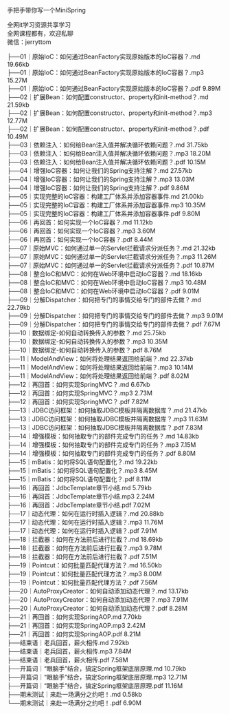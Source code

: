 手把手带你写一个MiniSpring

全网it学习资源共享学习<br>全网课程都有，欢迎私聊<br>微信：jerryttom<br>

├──01｜原始IoC：如何通过BeanFactory实现原始版本的IoC容器？.md 19.66kb<br> ├──01｜原始IoC：如何通过BeanFactory实现原始版本的IoC容器？.mp3 15.27M<br> ├──01｜原始IoC：如何通过BeanFactory实现原始版本的IoC容器？.pdf 9.89M<br> ├──02｜扩展Bean：如何配置constructor、property和init-method？.md 21.59kb<br> ├──02｜扩展Bean：如何配置constructor、property和init-method？.mp3 12.77M<br> ├──02｜扩展Bean：如何配置constructor、property和init-method？.pdf 10.49M<br> ├──03｜依赖注入：如何给Bean注入值并解决循环依赖问题？.md 31.75kb<br> ├──03｜依赖注入：如何给Bean注入值并解决循环依赖问题？.mp3 18.20M<br> ├──03｜依赖注入：如何给Bean注入值并解决循环依赖问题？.pdf 10.15M<br> ├──04｜增强IoC容器：如何让我们的Spring支持注解？.md 27.57kb<br> ├──04｜增强IoC容器：如何让我们的Spring支持注解？.mp3 13.03M<br> ├──04｜增强IoC容器：如何让我们的Spring支持注解？.pdf 9.86M<br> ├──05｜实现完整的IoC容器：构建工厂体系并添加容器事件.md 21.00kb<br> ├──05｜实现完整的IoC容器：构建工厂体系并添加容器事件.mp3 10.35M<br> ├──05｜实现完整的IoC容器：构建工厂体系并添加容器事件.pdf 9.80M<br> ├──06｜再回首：如何实现一个IoC容器？.md 11.12kb<br> ├──06｜再回首：如何实现一个IoC容器？.mp3 3.60M<br> ├──06｜再回首：如何实现一个IoC容器？.pdf 8.44M<br> ├──07｜原始MVC：如何通过单一的Servlet拦截请求分派任务？.md 21.32kb<br> ├──07｜原始MVC：如何通过单一的Servlet拦截请求分派任务？.mp3 11.26M<br> ├──07｜原始MVC：如何通过单一的Servlet拦截请求分派任务？.pdf 10.87M<br> ├──08｜整合IoC和MVC：如何在Web环境中启动IoC容器？.md 18.16kb<br> ├──08｜整合IoC和MVC：如何在Web环境中启动IoC容器？.mp3 10.48M<br> ├──08｜整合IoC和MVC：如何在Web环境中启动IoC容器？.pdf 9.01M<br> ├──09｜分解Dispatcher：如何把专门的事情交给专门的部件去做？.md 22.79kb<br> ├──09｜分解Dispatcher：如何把专门的事情交给专门的部件去做？.mp3 9.01M<br> ├──09｜分解Dispatcher：如何把专门的事情交给专门的部件去做？.pdf 7.67M<br> ├──10｜数据绑定-如何自动转换传入的参数？.md 25.75kb<br> ├──10｜数据绑定-如何自动转换传入的参数？.mp3 10.35M<br> ├──10｜数据绑定-如何自动转换传入的参数？.pdf 8.76M<br> ├──11｜ModelAndView：如何将处理结果返回给前端？.md 22.37kb<br> ├──11｜ModelAndView：如何将处理结果返回给前端？.mp3 10.14M<br> ├──11｜ModelAndView：如何将处理结果返回给前端？.pdf 8.02M<br> ├──12｜再回首：如何实现SpringMVC？.md 6.67kb<br> ├──12｜再回首：如何实现SpringMVC？.mp3 2.73M<br> ├──12｜再回首：如何实现SpringMVC？.pdf 7.82M<br> ├──13｜JDBC访问框架：如何抽取JDBC模板并隔离数据库？.md 21.47kb<br> ├──13｜JDBC访问框架：如何抽取JDBC模板并隔离数据库？.mp3 11.63M<br> ├──13｜JDBC访问框架：如何抽取JDBC模板并隔离数据库？.pdf 7.83M<br> ├──14｜增强模板：如何抽取专门的部件完成专门的任务？.md 14.83kb<br> ├──14｜增强模板：如何抽取专门的部件完成专门的任务？.mp3 7.15M<br> ├──14｜增强模板：如何抽取专门的部件完成专门的任务？.pdf 8.80M<br> ├──15｜mBatis：如何将SQL语句配置化？.md 19.22kb<br> ├──15｜mBatis：如何将SQL语句配置化？.mp3 8.45M<br> ├──15｜mBatis：如何将SQL语句配置化？.pdf 8.11M<br> ├──16｜再回首：JdbcTemplate章节小结.md 5.79kb<br> ├──16｜再回首：JdbcTemplate章节小结.mp3 2.24M<br> ├──16｜再回首：JdbcTemplate章节小结.pdf 7.02M<br> ├──17｜动态代理：如何在运行时插入逻辑？.md 20.88kb<br> ├──17｜动态代理：如何在运行时插入逻辑？.mp3 11.76M<br> ├──17｜动态代理：如何在运行时插入逻辑？.pdf 7.91M<br> ├──18｜拦截器：如何在方法前后进行拦截？.md 18.69kb<br> ├──18｜拦截器：如何在方法前后进行拦截？.mp3 9.78M<br> ├──18｜拦截器：如何在方法前后进行拦截？.pdf 7.51M<br> ├──19｜Pointcut：如何批量匹配代理方法？.md 16.50kb<br> ├──19｜Pointcut：如何批量匹配代理方法？.mp3 8.00M<br> ├──19｜Pointcut：如何批量匹配代理方法？.pdf 7.56M<br> ├──20｜AutoProxyCreator：如何自动添加动态代理？.md 13.17kb<br> ├──20｜AutoProxyCreator：如何自动添加动态代理？.mp3 7.91M<br> ├──20｜AutoProxyCreator：如何自动添加动态代理？.pdf 8.28M<br> ├──21｜再回首：如何实现SpringAOP.md 7.70kb<br> ├──21｜再回首：如何实现SpringAOP.mp3 2.42M<br> ├──21｜再回首：如何实现SpringAOP.pdf 8.21M<br> ├──结束语｜老兵回首，薪火相传.md 7.92kb<br> ├──结束语｜老兵回首，薪火相传.mp3 7.84M<br> ├──结束语｜老兵回首，薪火相传.pdf 7.58M<br> ├──开篇词｜“眼脑手”结合，搞定Spring框架底层原理.md 10.79kb<br> ├──开篇词｜“眼脑手”结合，搞定Spring框架底层原理.mp3 12.71M<br> ├──开篇词｜“眼脑手”结合，搞定Spring框架底层原理.pdf 11.16M<br> ├──期末测试｜来赴一场满分之约吧！.md 0.58kb<br> └──期末测试｜来赴一场满分之约吧！.pdf 6.90M